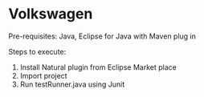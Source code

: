 # Volkswagen

Pre-requisites: Java, Eclipse for Java with Maven plug in

Steps to execute:
1. Install Natural plugin from Eclipse Market place
2. Import project
3. Run testRunner.java using Junit
